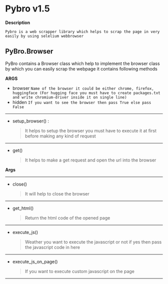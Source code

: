 # Pybro v1.5

**Description**

```
Pybro is a web scrapper library which helps to scrap the page in very easily by using selelium webbrowser
```

## PyBro.Browser

PyBro contains a Browser class which help to implement the browser class by which you can easily scrap the webpage it contains following methods

**ARGS**

- browser `Name of the browser it could be either chrome, firefox, huggingface (For hugging face you must have to create packages.txt and write chromium-driver inside it on single line)`
- hidden `If you want to see the browser then pass True else pass False`

***

- setup_browser() :
    > It helps to setup the browser you must have to execute it at first before making any kind of request

***

- get()
    > It helps to make a get request and open the url into the browser

**Args**

***

- close()
    > It will help to close the browser

***

- get_html()
    > Return the html code of the opened page

***

- execute_js()
    > Weather you want to execute the javascript or not if yes then pass the javascript code in here

***

- execute_js_on_page()
    > If you want to execute custom javascript on the page

***